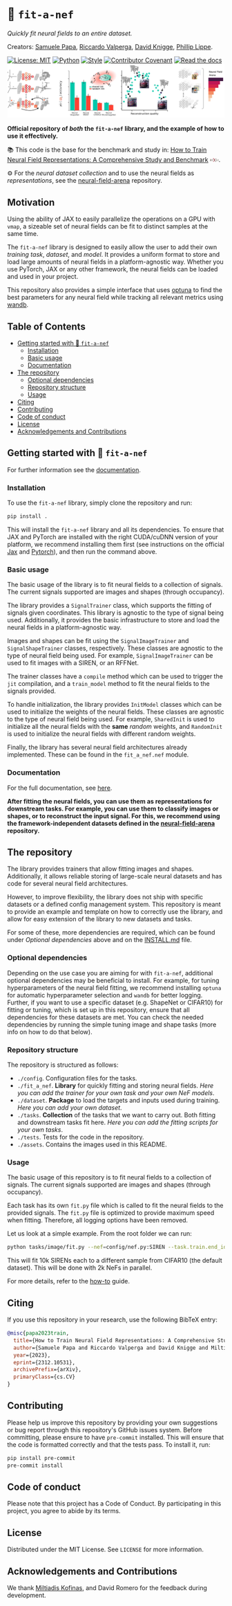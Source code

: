 # 🚀 `fit-a-nef`

*Quickly fit neural fields to an entire dataset.*

Creators: [Samuele Papa](https://samuelepapa.github.io), [Riccardo Valperga](https://twitter.com/RValperga), [David Knigge](https://twitter.com/davidmknigge), [Phillip Lippe](https://phlippe.github.io/).

[![License: MIT](https://img.shields.io/badge/License-MIT-purple)](https://opensource.org/licenses/MIT)
[![Python](https://img.shields.io/badge/python-3.9+-blue.svg)](https://www.python.org/downloads/release/python-390/)
[![Style](https://img.shields.io/badge/code%20style-black-000000)](https://github.com/psf/black)
[![Contributor Covenant](https://img.shields.io/badge/Contributor%20Covenant-2.1-4baaaa.svg)](CODE_OF_CONDUCT.md)
[![Read the docs](https://img.shields.io/badge/docs-latest-blue)](https://fit-a-nef.readthedocs.io/en/latest/)
![Schema](assets/fig-1.png)

**Official repository of _both_ the `fit-a-nef` library, and the example of how to use it effectively.**

📚 This code is the base for the benchmark and study in:  [How to Train Neural Field Representations: A Comprehensive Study and Benchmark](https://fit-a-nef.github.io/) <img src="assets/arxiv.png" width=20px>.

⚙️ For the *neural dataset collection* and to use the neural fields
as *representations*, see the [neural-field-arena](https://github.com/samuelepapa/neural-field-arena) repository.

## Motivation

Using the ability of JAX to easily parallelize the operations on a GPU with `vmap`, a sizeable set of neural fields can be fit to distinct samples at the same time.

The `fit-a-nef` library is designed to easily allow the user to add their own *training task*, *dataset*, and *model*. It provides a uniform format to store and load large amounts of neural fields in a platform-agnostic way. Whether you use PyTorch, JAX or any other framework, the neural fields can be loaded and used in your project.

This repository also provides a simple interface that uses [optuna](https://optuna.org/) to find the best parameters for any neural field while tracking all relevant metrics using [wandb](https://wandb.ai/).

<!-- TABLE OF CONTENTS -->

## Table of Contents

- [Getting started with 🚀 `fit-a-nef`](#getting-started-with-fit-a-nef)
  - [Installation](#installation)
  - [Basic usage](#basic-usage)
  - [Documentation](#documentation)
- [The repository](#the-repository)
  - [Optional dependencies](#optional-dependencies)
  - [Repository structure](#repository-structure)
  - [Usage](#usage)
- [Citing](#citing)
- [Contributing](#contributing)
- [Code of conduct](#code-of-conduct)
- [License](#license)
- [Acknowledgements and Contributions](#acknowledgements-and-contributions)

<!-- END OF TABLE OF CONTENTS -->

## Getting started with 🚀 `fit-a-nef`

For further information see the [documentation](https://fit-a-nef.readthedocs.io/en/latest/).

### Installation

To use the `fit-a-nef` library, simply clone the repository and run:

```bash
pip install .
```

This will install the `fit-a-nef` library and all its dependencies. To ensure that JAX and PyTorch are installed with the right CUDA/cuDNN version of your platform, we recommend installing them first (see instructions on the official [Jax](https://jax.readthedocs.io/en/latest/installation.html) and [Pytorch](https://pytorch.org/get-started/locally/)), and then run the command above.

### Basic usage

The basic usage of the library is to fit neural fields to a collection of signals. The current signals supported are images and shapes (through occupancy).

The library provides a `SignalTrainer` class, which supports the fitting of signals given coordinates. This library is agnostic to the type of signal being used. Additionally, it provides the basic infrastructure to store and load the neural fields in a platform-agnostic way.

Images and shapes can be fit using the `SignalImageTrainer` and `SignalShapeTrainer` classes, respectively. These classes are agnostic to the type of neural field being used. For example, `SignalImageTrainer` can be used to fit images with a SIREN, or an RFFNet.

The trainer classes have a `compile` method which can be used to trigger the `jit` compilation, and a `train_model` method to fit the neural fields to the signals provided.

To handle initialization, the library provides `InitModel` classes which can be used to initialize the weights of the neural fields. These classes are agnostic to the type of neural field being used. For example, `SharedInit` is used to initialize all the neural fields with the **same** _random_ weights, and `RandomInit` is used to initialize the neural fields with different random weights.

Finally, the library has several neural field architectures already implemented. These can be found in the `fit_a_nef.nef` module.

### Documentation

For the full documentation, see [here](https://fit-a-nef.readthedocs.io/en/latest/).

**After fitting the neural fields, you can use them as representations for downstream tasks. For example, you can use them to classify images or shapes, or to reconstruct the input signal. For this, we recommend using the framework-independent datasets defined in the [neural-field-arena](https://github.com/samuelepapa/neural-field-arena) repository.**

## The repository

The library provides trainers that allow fitting images and shapes. Additionally, it allows reliable storing of large-scale neural datasets and has code for several neural field architectures.

However, to improve flexibility, the library does not ship with specific datasets or a defined config management system. This repository is meant to provide an example and template on how to correctly use the library, and allow for easy extension of the library to new datasets and tasks.

For some of these, more dependencies are required, which can be found under _Optional dependencies_ above and on the [INSTALL.md](INSTALL.md) file.

### Optional dependencies

Depending on the use case you are aiming for with `fit-a-nef`, additional optional dependencies may be beneficial to install. For example, for tuning hyperparameters of the neural field fitting, we recommend installing `optuna` for automatic hyperparameter selection and `wandb` for better logging. Further, if you want to use a specific dataset (e.g. ShapeNet or CIFAR10) for fitting or tuning, which is set up in this repository, ensure that all dependencies for these datasets are met. You can check the needed dependencies by running the simple tuning image and shape tasks (more info on how to do that below).

### Repository structure

The repository is structured as follows:

- `./config`. Configuration files for the tasks.
- `./fit_a_nef`. **Library** for quickly fitting and storing neural fields. *Here you can add the trainer for your own task and your own NeF models*.
- `./dataset`. **Package** to load the targets and inputs used during training. *Here you can add your own dataset*.
- `./tasks`. **Collection** of the tasks that we want to carry out. Both fitting and downstream tasks fit here. *Here you can add the fitting scripts for your own tasks*.
- `./tests`. Tests for the code in the repository.
- `./assets`. Contains the images used in this README.

### Usage

The basic usage of this repository is to fit neural fields to a collection of signals. The current signals supported are images and shapes (through occupancy).

Each task has its own `fit.py` file which is called to fit the neural fields to the provided signals. The `fit.py` file is optimized to provide maximum speed when fitting. Therefore, all logging options have been removed.

Let us look at a simple example. From the root folder we can run:

```bash
python tasks/image/fit.py --nef=config/nef.py:SIREN --task.train.end_idx=10000 --task.train.num_parallel_nefs=2000"
```

This will fit 10k SIRENs each to a different sample from CIFAR10 (the default dataset). This will be done with 2k NeFs in parallel.

For more details, refer to the [how-to](HOWTO.md) guide.

## Citing

If you use this repository in your research, use the following BibTeX entry:

```bibtex
@misc{papa2023train,
  title={How to Train Neural Field Representations: A Comprehensive Study and Benchmark},
  author={Samuele Papa and Riccardo Valperga and David Knigge and Miltiadis Kofinas and Phillip Lippe and Jan-Jakob Sonke and Efstratios Gavves},
  year={2023},
  eprint={2312.10531},
  archivePrefix={arXiv},
  primaryClass={cs.CV}
}
```

## Contributing

Please help us improve this repository by providing your own suggestions or bug report through this repository's GitHub issues system.
Before committing, please ensure to have `pre-commit` installed. This will ensure that the code is formatted correctly and that the tests pass. To install it, run:

```bash
pip install pre-commit
pre-commit install
```

## Code of conduct

Please note that this project has a Code of Conduct. By participating in this project, you agree to abide by its terms.

## License

Distributed under the MIT License. See `LICENSE` for more information.

## Acknowledgements and Contributions

We thank [Miltiadis Kofinas](https://mkofinas.github.io/), and David Romero for the feedback during development.
